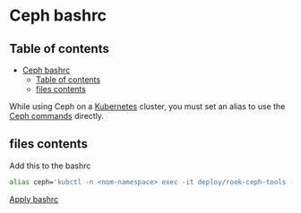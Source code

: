 # Ceph bashrc

## Table of contents

- [Ceph bashrc](#ceph-bashrc)
  - [Table of contents](#table-of-contents)
  - [files contents](#files-contents)

While using Ceph on a [Kubernetes](../../Virtualisation/Containers/Kubernetes/K8s_commands.md) cluster, you must set an alias to use the [Ceph commands](./Ceph_Commands.md) directly.

## files contents

Add this to the bashrc

```bash
alias ceph='kubctl -n <nom-namespace> exec -it deploy/rook-ceph-tools -- ceph'
```

[Apply bashrc](../../Bash/Bash_commands.md#)
